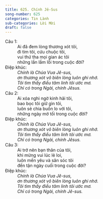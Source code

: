 ```yaml
---
title: 625. Chính Jê-Sus
song-number: 625
categories: Tin Lành
sub-categories: Lời Mời
draft: false
---
```

<dl><dt>Câu 1:</dt><dd data-verse="1">Ai đã đem lòng thương xót tôi, <br/>đi tìm tôi, cứu chuộc tôi, <br/>vui thứ tha mọi gian ác tôi <br/>những lần lầm lỗi trong cuộc đời? </dd><dt>Điệp khúc:</dt><dd data-chorus="1"><em>Chính là Chúa Vua Jê-sus, <br/>ơn thương xót vô biên lòng luôn ghi nhớ. <br/>Tôi tìm thấy điều tâm linh tôi ước mơ. <br/>Chỉ có trong Ngài, chính Jêsus. </em></dd><dt>Câu 2:</dt><dd data-verse="2">Ai xóa nghi ngờ kinh hãi tôi, <br/>bao bọc tôi giữ gìn tôi, <br/>luôn sẻ chia buồn lo với tôi, <br/>những ngày mờ tối trong cuộc đời? </dd><dt>Điệp khúc:</dt><dd data-chorus="1"><em>Chính là Chúa Vua Jê-sus, <br/>ơn thương xót vô biên lòng luôn ghi nhớ. <br/>Tôi tìm thấy điều tâm linh tôi ước mơ. <br/>Chỉ có trong Ngài, chính Jêsus. </em></dd><dt>Câu 3:</dt><dd data-verse="3">Ai trở nên bạn thân của tôi, <br/>khi mừng vui lúc lẻ loi, <br/>luôn mến yêu và săn sóc tôi <br/>đến tận ngày cuối trong cuộc đời? </dd><dt>Điệp khúc:</dt><dd data-chorus="1"><em>Chính là Chúa Vua Jê-sus, <br/>ơn thương xót vô biên lòng luôn ghi nhớ. <br/>Tôi tìm thấy điều tâm linh tôi ước mơ. <br/>Chỉ có trong Ngài, chính Jê-sus. </em></dd></dl>